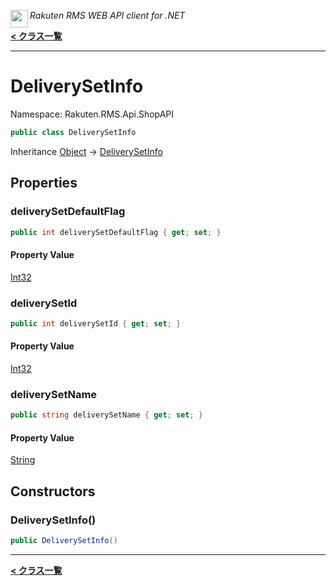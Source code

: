 <img align="left" style="height: 2em;" src="https://webservice.rakuten.co.jp/favicon.ico"><em>Rakuten RMS WEB API client for .NET</em>

[**< クラス一覧**](./)
- - -

# DeliverySetInfo

Namespace: Rakuten.RMS.Api.ShopAPI

```csharp
public class DeliverySetInfo
```

Inheritance [Object](https://docs.microsoft.com/en-us/dotnet/api/system.object) → [DeliverySetInfo](./rakuten.rms.api.shopapi.deliverysetinfo)

## Properties

### <a id="properties-deliverysetdefaultflag"/>**deliverySetDefaultFlag**

```csharp
public int deliverySetDefaultFlag { get; set; }
```

#### Property Value

[Int32](https://docs.microsoft.com/en-us/dotnet/api/system.int32)<br>

### <a id="properties-deliverysetid"/>**deliverySetId**

```csharp
public int deliverySetId { get; set; }
```

#### Property Value

[Int32](https://docs.microsoft.com/en-us/dotnet/api/system.int32)<br>

### <a id="properties-deliverysetname"/>**deliverySetName**

```csharp
public string deliverySetName { get; set; }
```

#### Property Value

[String](https://docs.microsoft.com/en-us/dotnet/api/system.string)<br>

## Constructors

### <a id="constructors-.ctor"/>**DeliverySetInfo()**

```csharp
public DeliverySetInfo()
```


- - -
[**< クラス一覧**](./)
